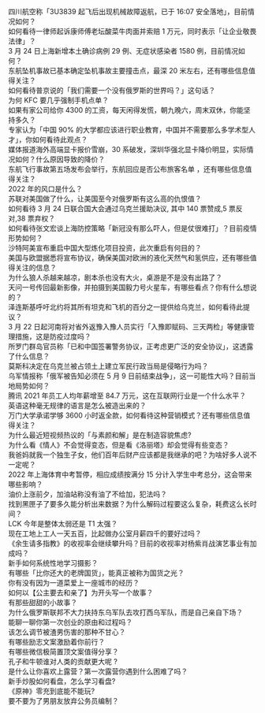 四川航空称「3U3839 起飞后出现机械故障返航，已于 16:07 安全落地」，目前情况如何？  
如何看待一律师起诉康师傅老坛酸菜牛肉面并索赔 1 万元，同时表示「让企业敬畏法律」？  
3 月 24 日上海新增本土确诊病例 29 例、无症状感染者 1580 例，目前情况如何？  
东航坠机事故已基本确定坠机事故主要撞击点，最深 20 米左右，还有哪些信息值得关注？  
如何看待普京说的「我们需要一个没有俄罗斯的世界吗？」这句话？  
为何 KFC 要几乎强制手机点单？  
如果有家公司给你 4300 的工资，每天闲得发慌，朝九晚六，周末双休，你能坚持多久？  
专家认为「中国 90% 的大学都应该进行职业教育，中国并不需要那么多学术型人才」，你如何看待此观点？  
媒体报道海外高端显卡报价雪崩，30 系破发，深圳华强北显卡降价明显，实际情况如何？什么原因导致的降价？  
东航飞行事故第五场发布会举行，东航回应是否公布旅客名单 ，还有哪些信息值得关注？  
2022 年的风口是什么？  
苏联对美国做了什么，让美国至今对俄罗斯有这么高的仇恨值？  
如何看待 3 月 24 日联合国大会通过乌克兰援助决议, 其中 140 票赞成,5 票反对,38 票弃权？  
如何看待张文宏谈上海防控策略「新冠没有那么吓人，但是仗很难打」？目前疫情形势如何？  
沙特阿美宣布重启中国大型炼化项目投资，此次重启有何目的？  
美国与欧盟据悉将宣布协议，确保美国对欧洲的液化天然气和氢供应，还有哪些值得关注的信息？  
为什么狼人杀越来越凉，剧本杀也没有大火，桌游是不是没有出路了？  
天问一号传回最新影像，并拍摄到美国毅力号火星车，有哪些看点？你有什么想说的？  
泽连斯基呼吁北约将其所有坦克和飞机的百分之一提供给乌克兰，如何看待此提议？  
3 月 22 日起河南将对省外返豫入豫人员实行「入豫即赋码、三天两检」等健康管理措施，这是防疫过度吗？  
所罗门群岛官员称「已和中国签署警务协议，正考虑更广泛的安全协议」，这透露了什么信息？  
莫斯科决定在乌克兰被占领土上建立军民行政当局是侵略行为吗？  
乌军情报称「俄军被告知必须在 5 月 9 日前结束战争」，这一可能性大吗？目前当地局势如何？  
腾讯 2021 年员工人均年薪增至 84.7 万元，这在互联网行业是一个什么水平？  
英语这种毫无规律的语言是怎么被造出来的？  
万门大学承诺学够 3600 小时返全款，如何看待这种营销模式？还有哪些信息值得关注？  
为什么最近短视频热议的「与素颜和解」是在制造容貌焦虑?  
为什么看《情人》不会觉得变态，但是看《洛丽塔》却会觉得有些变态？  
我爸妈就我一个独生子女，他们百年后财产应该都是我继承的吧？为啥好多人说不一定呢？  
2022 年上海体育中考暂停，相应成绩按满分 15 分计入学生中考总分，这会带来哪些影响？  
油价上涨前夕，加油站称没有油了不给加，犯法吗？  
找到黑匣子了要多久能分析出来数据？为什么解码过程要这么复杂，耗费这么长时间？  
LCK 今年是整体太弱还是 T1 太强？  
现在工地上工人一天五百，比起做办公室月薪四千的要好过吗？  
《余生请多指教》的收视率会继续攀升吗？目前的收视率对杨紫肖战演艺事业有加成吗？  
新手如何系统性地学习摄影？  
有哪些「比你还大的老牌国货」，能真正被称为国货之光？  
你有没有因为一道菜爱上一座城市的经历？  
如何以【公主要去和亲了】为开头写一个故事？  
有那些甜甜的小故事？  
为什么俄罗斯联邦不大力扶持东乌军队去攻打西乌军队，而是自己亲自下场？  
能聊一聊你第一次创业的原由和过程吗？  
该怎么调节被渣男伤害的那种不甘心？  
有哪些励志文案激励着你前行？  
有哪些微信极简置顶文案值得分享？  
孔子和牛顿谁对人类的贡献更大呢 ?  
是什么让你喜欢上露营？第一次露营你遇到什么困难了吗？  
新手炒股如何看盘，怎么学习看盘?  
《原神》零充到底能不能玩?  
要不要为了男朋友放弃公务员编制？  
